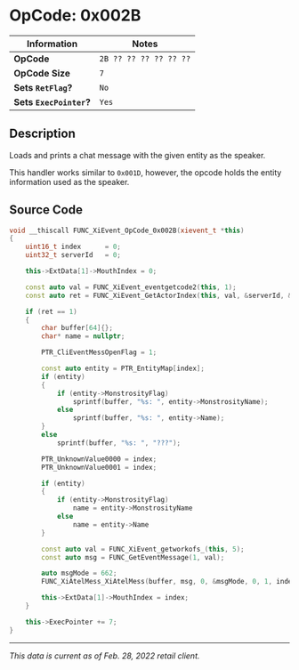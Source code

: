 # OpCode: 0x002B

| Information               | Notes |
|---                        |---    |
| **OpCode**                | `2B ?? ?? ?? ?? ?? ??` |
| **OpCode Size**           | `7`   |
| **Sets `RetFlag`?**       | `No`  |
| **Sets `ExecPointer`?**   | `Yes` |

## Description

Loads and prints a chat message with the given entity as the speaker.

This handler works similar to `0x001D`, however, the opcode holds the entity information used as the speaker.

## Source Code

```cpp
void __thiscall FUNC_XiEvent_OpCode_0x002B(xievent_t *this)
{
    uint16_t index      = 0;
    uint32_t serverId   = 0;

    this->ExtData[1]->MouthIndex = 0;

    const auto val = FUNC_XiEvent_eventgetcode2(this, 1);
    const auto ret = FUNC_XiEvent_GetActorIndex(this, val, &serverId, &index);

    if (ret == 1)
    {
        char buffer[64]{};
        char* name = nullptr;

        PTR_CliEventMessOpenFlag = 1;

        const auto entity = PTR_EntityMap[index];
        if (entity)
        {
            if (entity->MonstrosityFlag)
                sprintf(buffer, "%s: ", entity->MonstrosityName);
            else
                sprintf(buffer, "%s: ", entity->Name);
        }
        else
            sprintf(buffer, "%s: ", "???");

        PTR_UnknownValue0000 = index;
        PTR_UnknownValue0001 = index;

        if (entity)
        {
            if (entity->MonstrosityFlag)
                name = entity->MonstrosityName
            else
                name = entity->Name
        }

        const auto val = FUNC_XiEvent_getworkofs_(this, 5);
        const auto msg = FUNC_GetEventMessage(1, val);

        auto msgMode = 662;
        FUNC_XiAtelMess_XiAtelMess(buffer, msg, 0, &msgMode, 0, 1, index, name);

        this->ExtData[1]->MouthIndex = index;
    }

    this->ExecPointer += 7;
}
```

---

_This data is current as of Feb. 28, 2022 retail client._